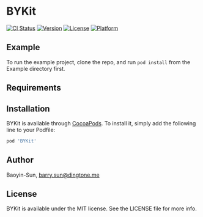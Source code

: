 # BYKit

[![CI Status](https://img.shields.io/travis/Baoyin-Sun/BYKit.svg?style=flat)](https://travis-ci.org/Baoyin-Sun/BYKit)
[![Version](https://img.shields.io/cocoapods/v/BYKit.svg?style=flat)](https://cocoapods.org/pods/BYKit)
[![License](https://img.shields.io/cocoapods/l/BYKit.svg?style=flat)](https://cocoapods.org/pods/BYKit)
[![Platform](https://img.shields.io/cocoapods/p/BYKit.svg?style=flat)](https://cocoapods.org/pods/BYKit)

## Example

To run the example project, clone the repo, and run `pod install` from the Example directory first.

## Requirements

## Installation

BYKit is available through [CocoaPods](https://cocoapods.org). To install
it, simply add the following line to your Podfile:

```ruby
pod 'BYKit'
```

## Author

Baoyin-Sun, barry.sun@dingtone.me

## License

BYKit is available under the MIT license. See the LICENSE file for more info.

